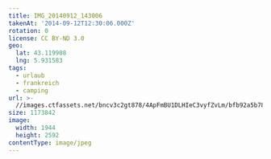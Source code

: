 ```yaml
---
title: IMG_20140912_143006
takenAt: '2014-09-12T12:30:06.000Z'
rotation: 0
license: CC BY-ND 3.0
geo:
  lat: 43.119908
  lng: 5.931583
tags:
  - urlaub
  - frankreich
  - camping
url: >-
  //images.ctfassets.net/bncv3c2gt878/4ApFmBU1DLHIeC3vyfZvLm/bfb92a5b7898c9bfeb75660ea794de0f/img_20140912_143006_28208743182_o
size: 1173842
image:
  width: 1944
  height: 2592
contentType: image/jpeg
---
```


